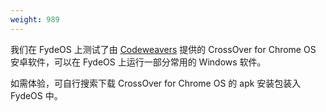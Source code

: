 ```yaml
---
weight: 989
---
```

我们在 FydeOS 上测试了由 [Codeweavers](https://www.codeweavers.com/) 提供的 CrossOver for Chrome OS 安卓软件，可以在 FydeOS 上运行一部分常用的 Windows 软件。

如需体验，可自行搜索下载 CrossOver for Chrome OS 的 apk 安装包装入 FydeOS 中。